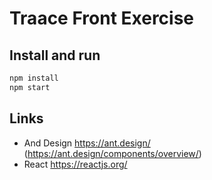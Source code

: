 # Traace Front Exercise

## Install and run

```bash
npm install
npm start
```

## Links
- And Design https://ant.design/ (https://ant.design/components/overview/)
- React https://reactjs.org/
